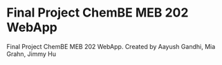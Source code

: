 # Final Project ChemBE MEB 202 WebApp
 Final Project ChemBE MEB 202 WebApp. Created by Aayush Gandhi, Mia Grahn, Jimmy Hu
